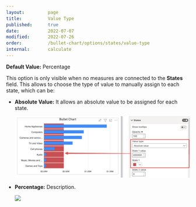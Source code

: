 ```yaml
---
layout:         page
title:          Value Type
published:      true
date:           2022-07-07
modified:   	2022-07-26
order:          /bullet-chart/options/states/value-type
internal:       calculate
---
```


**Default Value:** Percentage

This option is only visible when no measures are connected to the **States** field. This allows to choose the type of value to manually assign to each state, which can be:

- **Absolute Value:** It allows an absolute value to be assigned for each state. 

    <img src="images/value-type-absolute-value.png" width="700">

- **Percentage:** Description.

    <img src="images/.png" width="700">

